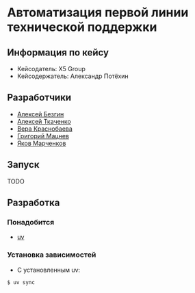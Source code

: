 # Автоматизация первой линии технической поддержки
## Информация по кейсу
- Кейсодатель: X5 Group
- Кейсодержатель: Александр Потёхин

## Разработчики
- [Алексей Безгин](https://github.com/elderberry17)
- [Алексей Ткаченко](https://github.com/da-the-dev/)
- [Вера Краснобаева](https://github.com/Vera-bahval)
- [Григорий Мацнев](https://github.com/pe51k)
- [Яков Марченков](https://github.com/RipYashok)


## Запуск
TODO

## Разработка
### Понадобится
- [uv](https://docs.astral.sh/uv/getting-started/installation/)
### Установка зависимостей
- С установленным uv:
```
$ uv sync
```

